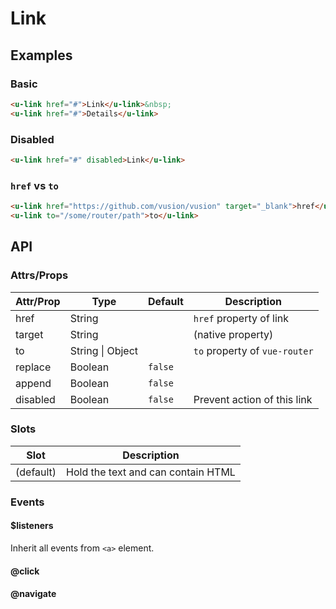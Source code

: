 # Link

## Examples
### Basic

``` html
<u-link href="#">Link</u-link>&nbsp;
<u-link href="#">Details</u-link>
```

### Disabled

``` html
<u-link href="#" disabled>Link</u-link>
```

### `href` vs `to`

``` html
<u-link href="https://github.com/vusion/vusion" target="_blank">href</u-link>&nbsp;
<u-link to="/some/router/path">to</u-link>
```

## API
### Attrs/Props

| Attr/Prop | Type | Default | Description |
| --------- | ---- | ------- | ----------- |
| href | String |  | `href` property of link |
| target | String |  | (native property) |
| to | String \| Object |  | `to` property of `vue-router` |
| replace | Boolean | `false` | |
| append | Boolean | `false` | |
| disabled | Boolean | `false` | Prevent action of this link |

### Slots

| Slot | Description |
| ---- | ----------- |
| (default) | Hold the text and can contain HTML |

### Events

#### $listeners

Inherit all events from `<a>` element.

#### @click

#### @navigate
